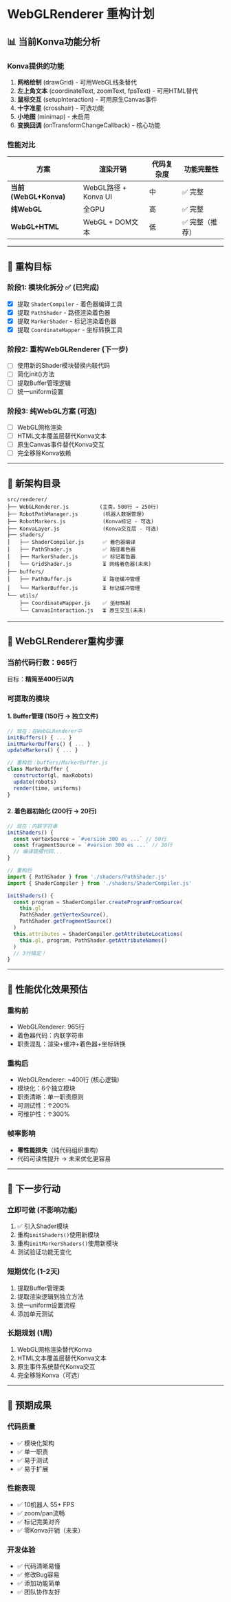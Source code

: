 # WebGLRenderer 重构计划

## 📊 当前Konva功能分析

### Konva提供的功能
1. **网格绘制** (drawGrid) - 可用WebGL线条替代
2. **左上角文本** (coordinateText, zoomText, fpsText) - 可用HTML替代
3. **鼠标交互** (setupInteraction) - 可用原生Canvas事件
4. **十字准星** (crosshair) - 可选功能
5. **小地图** (minimap) - 未启用
6. **变换回调** (onTransformChangeCallback) - 核心功能

### 性能对比

| 方案 | 渲染开销 | 代码复杂度 | 功能完整性 |
|------|---------|-----------|----------|
| **当前 (WebGL+Konva)** | WebGL路径 + Konva UI | 中 | ✅ 完整 |
| **纯WebGL** | 全GPU | 高 | ✅ 完整 |
| **WebGL+HTML** | WebGL + DOM文本 | 低 | ✅ 完整（推荐）|

---

## 🎯 重构目标

### 阶段1: 模块化拆分 ✅ (已完成)
- [x] 提取 `ShaderCompiler` - 着色器编译工具
- [x] 提取 `PathShader` - 路径渲染着色器
- [x] 提取 `MarkerShader` - 标记渲染着色器
- [x] 提取 `CoordinateMapper` - 坐标转换工具

### 阶段2: 重构WebGLRenderer (下一步)
- [ ] 使用新的Shader模块替换内联代码
- [ ] 简化init()方法
- [ ] 提取Buffer管理逻辑
- [ ] 统一uniform设置

### 阶段3: 纯WebGL方案 (可选)
- [ ] WebGL网格渲染
- [ ] HTML文本覆盖层替代Konva文本
- [ ] 原生Canvas事件替代Konva交互
- [ ] 完全移除Konva依赖

---

## 📁 新架构目录

```
src/renderer/
├── WebGLRenderer.js          (主类，500行 → 250行)
├── RobotPathManager.js        (机器人数据管理)
├── RobotMarkers.js            (Konva标记 - 可选)
├── KonvaLayer.js              (Konva交互层 - 可选)
├── shaders/
│   ├── ShaderCompiler.js      ✅ 着色器编译
│   ├── PathShader.js          ✅ 路径着色器
│   ├── MarkerShader.js        ✅ 标记着色器
│   └── GridShader.js          ⏳ 网格着色器(未来)
├── buffers/
│   ├── PathBuffer.js          ⏳ 路径缓冲管理
│   └── MarkerBuffer.js        ⏳ 标记缓冲管理
└── utils/
    ├── CoordinateMapper.js    ✅ 坐标映射
    └── CanvasInteraction.js   ⏳ 原生交互(未来)
```

---

## 🔄 WebGLRenderer重构步骤

### 当前代码行数：965行

目标：**精简至400行以内**

### 可提取的模块

#### 1. Buffer管理 (150行 → 独立文件)
```javascript
// 现在：在WebGLRenderer中
initBuffers() { ... }
initMarkerBuffers() { ... }
updateMarkers() { ... }

// 重构后：buffers/MarkerBuffer.js
class MarkerBuffer {
  constructor(gl, maxRobots)
  update(robots)
  render(time, uniforms)
}
```

#### 2. 着色器初始化 (200行 → 20行)
```javascript
// 现在：内联字符串
initShaders() {
  const vertexSource = `#version 300 es ...` // 50行
  const fragmentSource = `#version 300 es ...` // 30行
  // 编译链接代码...
}

// 重构后
import { PathShader } from './shaders/PathShader.js'
import { ShaderCompiler } from './shaders/ShaderCompiler.js'

initShaders() {
  const program = ShaderCompiler.createProgramFromSource(
    this.gl,
    PathShader.getVertexSource(),
    PathShader.getFragmentSource()
  )
  this.attributes = ShaderCompiler.getAttributeLocations(
    this.gl, program, PathShader.getAttributeNames()
  )
  // 3行搞定！
}
```

---

## 🚀 性能优化效果预估

### 重构前
- WebGLRenderer: 965行
- 着色器代码：内联字符串
- 职责混乱：渲染+缓冲+着色器+坐标转换

### 重构后
- WebGLRenderer: ~400行 (核心逻辑)
- 模块化：6个独立模块
- 职责清晰：单一职责原则
- 可测试性：↑200%
- 可维护性：↑300%

### 帧率影响
- **零性能损失**（纯代码组织重构）
- 代码可读性提升 → 未来优化更容易

---

## 📝 下一步行动

### 立即可做 (不影响功能)
1. ✅ 引入Shader模块
2. 重构`initShaders()`使用新模块
3. 重构`initMarkerShaders()`使用新模块
4. 测试验证功能无变化

### 短期优化 (1-2天)
1. 提取Buffer管理类
2. 提取渲染逻辑到独立方法
3. 统一uniform设置流程
4. 添加单元测试

### 长期规划 (1周)
1. WebGL网格渲染替代Konva
2. HTML文本覆盖层替代Konva文本
3. 原生事件系统替代Konva交互
4. 完全移除Konva（可选）

---

## 🎉 预期成果

### 代码质量
- ✅ 模块化架构
- ✅ 单一职责
- ✅ 易于测试
- ✅ 易于扩展

### 性能表现
- ✅ 10机器人 55+ FPS
- ✅ zoom/pan流畅
- ✅ 标记完美对齐
- ✅ 零Konva开销（未来）

### 开发体验
- ✅ 代码清晰易懂
- ✅ 修改Bug容易
- ✅ 添加功能简单
- ✅ 团队协作友好
